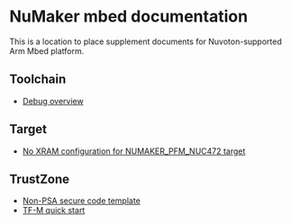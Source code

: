 # NuMaker mbed documentation

This is a location to place supplement documents for Nuvoton-supported Arm Mbed platform.

## Toolchain

- [Debug overview](DEBUG_OVERVIEW.md)

## Target

- [No XRAM configuration for NUMAKER_PFM_NUC472 target](NUC472/NO_XRAM.md)

## TrustZone

- [Non-PSA secure code template](https://github.com/OpenNuvoton/NuMaker-mbed-TZ-secure-example)
- [TF-M quick start](TF-M/TFM_QUICK_START.md)
